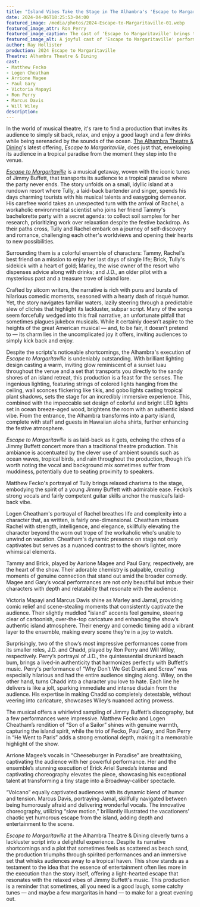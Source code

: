 ```yaml
---
title: "Island Vibes Take the Stage in The Alhambra's 'Escape to Margaritaville'"
date: 2024-04-06T18:25:53-04:00
featured_image: /media/photos/2024-Escape-to-Margaritaville-01.webp
featured_image_attr: Ron Perry
featured_image_caption: The cast of 'Escape to Margaritaville' brings the island party to life on stage.
featured_image_alt: A joyful cast of 'Escape to Margaritaville' performers on stage, with actors in colorful tropical attire singing and dancing in front of a set featuring the show's title, evoking a festive island atmosphere.
author: Ray Hollister
production: 2024 Escape to Margaritaville
Theatre: Alhambra Theatre & Dining
cast:
- Matthew Fecko
- Logen Cheatham
- Arrione Magee
- Paul Gary
- Victoria Mapayi
- Ron Perry
- Marcus Davis
- Will Wiley
description:
---
```

In the world of musical theatre, it's rare to find a production that invites its audience to simply sit back, relax, and enjoy a good laugh and a few drinks while being serenaded by the sounds of the ocean. [The Alhambra Theatre & Dining](/theatres/alhambra-theatre-and-dining/)'s latest offering, *Escape to Margaritaville*, does just that, enveloping its audience in a tropical paradise from the moment they step into the venue.

[*Escape to Margaritaville*](/productions/2024-escape-to-margaritaville/) is a musical getaway, woven with the iconic tunes of Jimmy Buffett, that transports its audience to a tropical paradise where the party never ends. <!--more-->The story unfolds on a small, idyllic island at a rundown resort where Tully, a laid-back bartender and singer, spends his days charming tourists with his musical talents and easygoing demeanor. His carefree world takes an unexpected turn with the arrival of Rachel, a workaholic environmental scientist who joins her friend Tammy's bachelorette party with a secret agenda: to collect soil samples for her research, prioritizing work over relaxation despite the festive backdrop. As their paths cross, Tully and Rachel embark on a journey of self-discovery and romance, challenging each other's worldviews and opening their hearts to new possibilities.

Surrounding them is a colorful ensemble of characters: Tammy, Rachel's best friend on a mission to enjoy her last days of single life; Brick, Tully's sidekick with a heart of gold; Marley, the wise owner of the resort who dispenses advice along with drinks; and J.D., an older pilot with a mysterious past and a treasure trove of island lore.

Crafted by sitcom writers, the narrative is rich with puns and bursts of hilarious comedic moments, seasoned with a hearty dash of risqué humor. Yet, the story navigates familiar waters, lazily steering through a predictable slew of clichés that highlight its lackluster, subpar script. Many of the songs seem forcefully wedged into this frail narrative, an unfortunate pitfall that sometimes plagues jukebox musicals. While it certainly doesn’t aspire to the heights of the great American musical — and, to be fair, it doesn't pretend to — its charm lies in the uncomplicated joy it offers, inviting audiences to simply kick back and enjoy.

Despite the scripts's noticeable shortcomings, the Alhambra's execution of *Escape to Margaritaville* is undeniably outstanding. With brilliant lighting design casting a warm, inviting glow reminiscent of a sunset luau throughout the venue and a set that transports you directly to the sandy shores of an island retreat, this production is a feast for the senses. The ingenious lighting, featuring strings of colored lights hanging from the ceiling, wall sconces flickering like tikis, and gobo lights casting tropical plant shadows, sets the stage for an incredibly immersive experience. This, combined with the impeccable set design of colorful and bright LED lights set in ocean breeze-aged wood, brightens the room with an authentic island vibe. From the entrance, the Alhambra transforms into a party island, complete with staff and guests in Hawaiian aloha shirts, further enhancing the festive atmosphere.

*Escape to Margaritaville* is as laid-back as it gets, echoing the ethos of a Jimmy Buffett concert more than a traditional theatre production. This ambiance is accentuated by the clever use of ambient sounds such as ocean waves, tropical birds, and rain throughout the production, though it’s worth noting the vocal and background mix sometimes suffer from muddiness, potentially due to seating proximity to speakers.

Matthew Fecko's portrayal of Tully brings relaxed charisma to the stage, embodying the spirit of a young Jimmy Buffett with admirable ease. Fecko’s strong vocals and fairly competent guitar skills anchor the musical’s laid-back vibe.

Logen Cheatham's portrayal of Rachel breathes life and complexity into a character that, as written, is fairly one-dimensional. Cheatham imbues Rachel with strength, intelligence, and elegance, skillfully elevating the character beyond the worn out trope of the workaholic who's unable to unwind on vacation. Cheatham's dynamic presence on stage not only captivates but serves as a nuanced contrast to the show’s lighter, more whimsical elements.

Tammy and Brick, played by Aarione Magee and Paul Gary, respectively, are the heart of the show. Their adorable chemistry is palpable, creating moments of genuine connection that stand out amid the broader comedy. Magee and Gary’s vocal performances are not only beautiful but imbue their characters with depth and relatability that resonate with the audience.

Victoria Mapayi and Marcus Davis shine as Marley and Jamal, providing comic relief and scene-stealing moments that consistently captivate the audience. Their slightly muddled "island" accents feel genuine, steering clear of cartoonish, over-the-top caricature and enhancing the show’s authentic island atmosphere. Their energy and comedic timing add a vibrant layer to the ensemble, making every scene they’re in a joy to watch.

Surprisingly, two of the show’s most impressive performances come from its smaller roles, J.D. and Chadd, played by Ron Perry and Will Wiley, respectively. Perry’s portrayal of J.D., the quintessential drunkard beach bum, brings a lived-in authenticity that harmonizes perfectly with Buffett’s music. Perry's performance of “Why Don’t We Get Drunk and Screw” was especially hilarious and had the entire audience singing along. Wiley, on the other hand, turns Chadd into a character you love to hate. Each line he delivers is like a jolt, sparking immediate and intense disdain from the audience. His expertise in making Chadd so completely detestable, without veering into caricature, showcases Wiley’s nuanced acting prowess.

The musical offers a whirlwind sampling of Jimmy Buffett’s discography, but a few performances were impressive. Matthew Fecko and Logen Cheatham’s rendition of “Son of a Sailor” shines with genuine warmth, capturing the island spirit, while the trio of Fecko, Paul Gary, and Ron Perry in “He Went to Paris” adds a strong emotional depth, making it a memorable highlight of the show.

Arrione Magee’s vocals in “Cheeseburger in Paradise” are breathtaking, captivating the audience with her powerful performance. Her and the ensemble’s stunning execution of Erick Ariel Sureda’s intense and captivating choreography elevates the piece, showcasing his exceptional talent at transforming a tiny stage into a Broadway-caliber spectacle.

“Volcano” equally captivated audiences with its dynamic blend of humor and tension. Marcus Davis, portraying Jamal, skillfully navigated between being humorously afraid and delivering wonderful vocals. The innovative choreography, utilizing “slow motion,” brilliantly illustrated the vacationers’ chaotic yet humorous escape from the island, adding depth and entertainment to the scene.

*Escape to Margaritaville* at the Alhambra Theatre & Dining cleverly turns a lackluster script into a delightful experience. Despite its narrative shortcomings and a plot that sometimes feels as scattered as beach sand, the production triumphs through spirited performances and an immersive set that whisks audiences away to a tropical haven. This show stands as a testament to the idea that the essence of entertainment often lies more in the execution than the story itself, offering a light-hearted escape that resonates with the relaxed vibes of Jimmy Buffett's music. This production is a reminder that sometimes, all you need is a good laugh, some catchy tunes — and maybe a few margaritas in hand — to make for a great evening out.